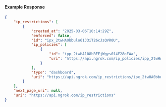 <!-- Code generated for API Clients. DO NOT EDIT. -->

#### Example Response

```json
{
	"ip_restrictions": [
		{
			"created_at": "2025-03-06T10:14:29Z",
			"enforced": false,
			"id": "ipx_2twHA0bbulo61J3iT26cJzQVR0U",
			"ip_policies": [
				{
					"id": "ipp_2twHA108bREEjWgys014F28oFWa",
					"uri": "https://api.ngrok.com/ip_policies/ipp_2twHA108bREEjWgys014F28oFWa"
				}
			],
			"type": "dashboard",
			"uri": "https://api.ngrok.com/ip_restrictions/ipx_2twHA0bbulo61J3iT26cJzQVR0U"
		}
	],
	"next_page_uri": null,
	"uri": "https://api.ngrok.com/ip_restrictions"
}
```
